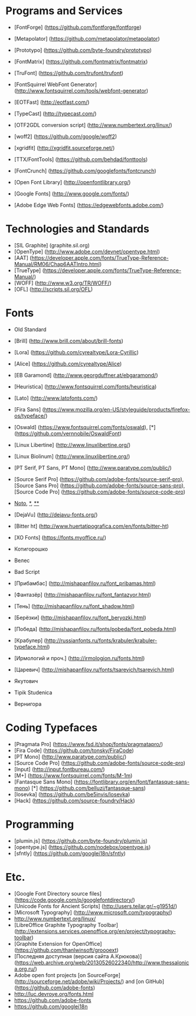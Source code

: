 Programs and Services
=====================
* [FontForge] (https://github.com/fontforge/fontforge)
* [Metapolator] (https://github.com/metapolator/metapolator)
* [Prototypo] (https://github.com/byte-foundry/prototypo)
* [FontMatrix] (https://github.com/fontmatrix/fontmatrix)
* [TruFont] (https://github.com/trufont/trufont)
* [FontSquirrel WebFont Generator]
  (http://www.fontsquirrel.com/tools/webfont-generator)
* [EOTFast] (http://eotfast.com/)
* [TypeCast] (http://typecast.com/)
* [OTF2GDL conversion script] (http://www.numbertext.org/linux/)
* [woff2] (https://github.com/google/woff2)
* [xgridfit] (http://xgridfit.sourceforge.net/)
* [TTX/FontTools] (https://github.com/behdad/fonttools)
* [FontCrunch] (https://github.com/googlefonts/fontcrunch)

* [Open Font Library] (http://openfontlibrary.org/)
* [Google Fonts] (http://www.google.com/fonts/)
* [Adobe Edge Web Fonts] (https://edgewebfonts.adobe.com/)

Technologies and Standards
==========================
* [SIL Graphite] (graphite.sil.org)
* [OpenType] (http://www.adobe.com/devnet/opentype.html)
* [AAT]
  (https://developer.apple.com/fonts/TrueType-Reference-Manual/RM06/Chap6AATIntro.html)
* [TrueType] (https://developer.apple.com/fonts/TrueType-Reference-Manual/)
* [WOFF] (http://www.w3.org/TR/WOFF/)
* [OFL] (http://scripts.sil.org/OFL)

Fonts
=====
* Old Standard
* [Brill] (http://www.brill.com/about/brill-fonts)
* [Lora] (https://github.com/cyrealtype/Lora-Cyrillic)
* [Alice] (https://github.com/cyrealtype/Alice)
* [EB Garamond] (http://www.georgduffner.at/ebgaramond/)
* [Heuristica] (http://www.fontsquirrel.com/fonts/heuristica)
* [Lato] (http://www.latofonts.com/)
* [Fira Sans]
  (https://www.mozilla.org/en-US/styleguide/products/firefox-os/typeface/)
* [Oswald] (https://www.fontsquirrel.com/fonts/oswald),
  [*] (https://github.com/vernnobile/OswaldFont)
* [Linux Libertine] (http://www.linuxlibertine.org/)
* [Linux Biolinum] (http://www.linuxlibertine.org/)
* [PT Serif, PT Sans, PT Mono] (http://www.paratype.com/public/)
* [Source Serif Pro] (https://github.com/adobe-fonts/source-serif-pro),
  [Source Sans Pro] (https://github.com/adobe-fonts/source-sans-pro),
  [Source Code Pro] (https://github.com/adobe-fonts/source-code-pro)
* [Noto](https://www.google.com/get/noto/),
  [*](https://github.com/googlei18n/noto-fonts),
  [**](https://github.com/googlei18n/noto-source)
* [DejaVu] (http://dejavu-fonts.org/)
* [Bitter ht] (http://www.huertatipografica.com/en/fonts/bitter-ht)
* [XO Fonts] (https://fonts.myoffice.ru/)

* Котигорошко
* Велес
* Bad Script

* [Прибамбас] (http://mishapanfilov.ru/font_pribamas.html)
* [Фантазёр] (http://mishapanfilov.ru/font_fantazyor.html)
* [Тень] (http://mishapanfilov.ru/font_shadow.html)
* [Берёзки] (http://mishapanfilov.ru/font_beryozki.html)
* [Победа] (http://mishapanfilov.ru/fonts/pobeda/font_pobeda.html)
* [Крабулер] (http://russianfonts.ru/fonts/krabuler/krabuler-typeface.html)

* [Ирмологий и проч.] (http://irmologion.ru/fonts.html)
* [Царевич] (http://mishapanfilov.ru/fonts/tsarevich/tsarevich.html)
* Якутович
* Tipik Studenica
* Вернигора

Coding Typefaces
================
* [Pragmata Pro] (https://www.fsd.it/shop/fonts/pragmatapro/)
* [Fira Code] (https://github.com/tonsky/FiraCode)
* [PT Mono] (http://www.paratype.com/public/)
* [Source Code Pro] (https://github.com/adobe-fonts/source-code-pro)
* [Input] (http://input.fontbureau.com/)
* [M+] (https://www.fontsquirrel.com/fonts/M-1m)
* [Fantasque Sans Mono] (https://fontlibrary.org/en/font/fantasque-sans-mono)
  [*] (https://github.com/belluzj/fantasque-sans)
* [Iosevka] (https://github.com/be5invis/Iosevka)
* [Hack] (https://github.com/source-foundry/Hack)

Programming
===========
* [plumin.js] (https://github.com/byte-foundry/plumin.js)
* [opentype.js] (https://github.com/nodebox/opentype.js)
* [sfntly] (https://github.com/googlei18n/sfntly)

Etc.
====
* [Google Font Directory source files]
  (https://code.google.com/p/googlefontdirectory/)
* [Unicode Fonts for Ancient Scripts] (http://users.teilar.gr/~g1951d/)
* [Microsoft Typography] (http://www.microsoft.com/typography/)
* http://www.numbertext.org/linux/
* [LibreOffice Graphite Typography Toolbar]
  (http://extensions.services.openoffice.org/en/project/typography-toolbar)
* [Graphite Extension for OpenOffice] (https://github.com/thanlwinsoft/groooext)
* [Последняя доступная (версия сайта А.Крюкова)]
  (https://web.archive.org/web/20130526022340/http://www.thessalonica.org.ru/)
* Adobe open font projects
  [on SourceForge] (http://sourceforge.net/adobe/wiki/Projects/)
  and [on GitHub] (https://github.com/adobe-fonts)
* http://luc.devroye.org/fonts.html
* https://github.com/adobe-fonts
* https://github.com/googlei18n

